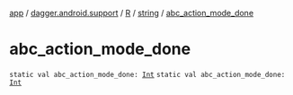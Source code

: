 [app](../../../index.md) / [dagger.android.support](../../index.md) / [R](../index.md) / [string](index.md) / [abc_action_mode_done](./abc_action_mode_done.md)

# abc_action_mode_done

`static val abc_action_mode_done: `[`Int`](https://kotlinlang.org/api/latest/jvm/stdlib/kotlin/-int/index.html)
`static val abc_action_mode_done: `[`Int`](https://kotlinlang.org/api/latest/jvm/stdlib/kotlin/-int/index.html)